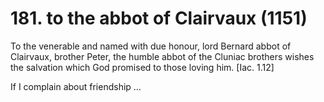 # 181. to the abbot of Clairvaux \(1151\)

To the venerable and named with due honour, lord Bernard abbot of Clairvaux, brother Peter, the humble abbot of the Cluniac brothers wishes the salvation which God promised to those loving him. \[Iac. 1.12\]

If I complain about friendship …

